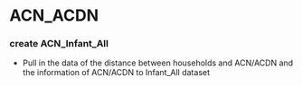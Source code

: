 # ACN_ACDN

### create ACN_Infant_All

- Pull in the data of the distance between households and ACN/ACDN and the information of ACN/ACDN to Infant_All dataset
